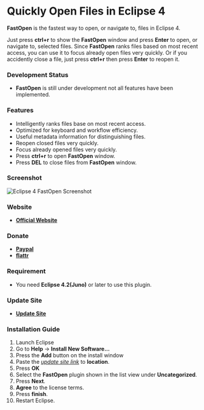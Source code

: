 # Quickly Open Files in Eclipse 4

__FastOpen__ is the fastest way to open, or navigate to, files in Eclipse 4.

Just press __ctrl+r__ to show the __FastOpen__ window and press __Enter__ to open, or navigate to, selected files.
Since __FastOpen__ ranks files based on most recent access, you can use it to focus already open files very quickly. Or
if you accidently close a file, just press __ctrl+r__ then press __Enter__ to reopen it.

### Development Status 

* __FastOpen__ is still under development not all features have been implemented.

### Features

* Intelligently ranks files base on most recent access.
* Optimized for keyboard and workflow efficiency.
* Useful metadata information for distinguishing files.
* Reopen closed files very quickly.
* Focus already opened files very quickly.
* Press __ctrl+r__ to open __FastOpen__ window.
* Press __DEL__ to close files from __FastOpen__ window.

### Screenshot

![Eclipse 4 FastOpen Screenshot](https://googledrive.com/host/0Bw1KseIE5s6cNDNacHFRZVI1aEk/)

### Website

* __[Official Website](http://mystilleef.github.com/eclipse4-fastopen/)__

### Donate

* __[Paypal](https://googledrive.com/host/0Bw1KseIE5s6ccHgyTGFfb2s5RWc/fastopen.html)__
* __[flattr](https://flattr.com/donation/give/to/mystilleef)__

### Requirement

* You need __Eclipse 4.2(Juno)__ or later to use this plugin.

### Update Site

* __[Update Site](https://raw.github.com/mystilleef/eclipse4-fastopen-updatesite/master/com.laboki.eclipse.updatesite.fastopen)__

### Installation Guide

1. Launch Eclipse
2. Go to __Help__ -> __Install New Software...__
3. Press the __Add__ button on the install window
4. Paste the *[update site link](https://raw.github.com/mystilleef/eclipse4-fastopen-updatesite/master/com.laboki.eclipse.updatesite.fastopen)* to __location__.
5. Press __OK__
6. Select the __FastOpen__ plugin shown in the list view under __Uncategorized__.
7. Press __Next__.
8. __Agree__ to the license terms.
9. Press __finish__. 
10. Restart Eclipse.
